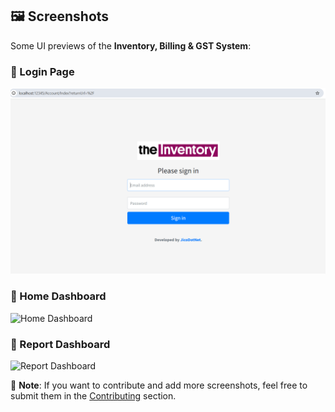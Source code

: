 ﻿## 🖼️ Screenshots  

Some UI previews of the **Inventory, Billing & GST System**:  

### 🔹 Login Page  
![Login Page](screenshots/Login.png)  

### 🔹 Home Dashboard  
![Home Dashboard](/screenshots/Home_Dashboard.png)  

### 🔹 Report Dashboard  
![Report Dashboard](/screenshots/Report_Dashboard.png)   

🔹 **Note**: If you want to contribute and add more screenshots, feel free to submit them in the [Contributing](../README.md#contributing) section.


 